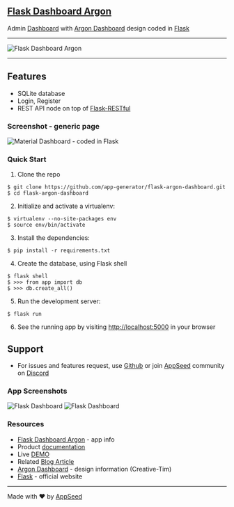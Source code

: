 ﻿## [Flask Dashboard Argon](https://flask-argon-dashboard.appseed.us)

Admin [Dashboard](https://en.wikipedia.org/wiki/Dashboard_(business)) with [Argon Dashboard](https://www.creative-tim.com/product/argon-dashboard) design coded in [Flask](http://flask.pocoo.org/)

<hr>

![Flask Dashboard Argon](https://github.com/app-generator/flask-argon-dashboard/blob/master/screenshots/flask-argon-dashboard-intro.gif)

<hr>

Features
------

- SQLite database
- Login, Register
- REST API node on top of [Flask-RESTful](https://flask-restful.readthedocs.io/en/latest/)


### Screenshot - generic page

![Material Dashboard - coded in Flask](https://github.com/app-generator/flask-argon-dashboard/blob/master/screenshots/flask-argon-dashboard-main.jpg)


### Quick Start

1. Clone the repo
  ```
  $ git clone https://github.com/app-generator/flask-argon-dashboard.git
  $ cd flask-argon-dashboard
  ```

2. Initialize and activate a virtualenv:
  ```
  $ virtualenv --no-site-packages env
  $ source env/bin/activate
  ```

3. Install the dependencies:
  ```
  $ pip install -r requirements.txt
  ```

4. Create the database, using Flask shell
  ```
  $ flask shell
  $ >>> from app import db
  $ >>> db.create_all()
  ```

5. Run the development server:
  ```
  $ flask run
  ```

6. See the running app by visiting [http://localhost:5000](http://localhost:5000) in your browser


## Support
- For issues and features request, use [Github](https://github.com/app-generator/flask-argon-dashboard/issues/new) or join [AppSeed](https://appseed.us) community on [Discord](https://discord.gg/fZC6hup)   


### App Screenshots

![Flask Dashboard](https://github.com/app-generator/flask-argon-dashboard/blob/master/screenshots/flask-argon-dashboard-login.jpg)
![Flask Dashboard](https://github.com/app-generator/flask-argon-dashboard/blob/master/screenshots/flask-argon-dashboard-profile.jpg)

### Resources

 - [Flask Dashboard Argon](https://appseed.us/admin-dashboards/flask-dashboard-argon) - app info
 - Product [documentation](https://docs.appseed.us/admin-dashboards/flask-dashboard-argon/)
 - Live [DEMO](https://flask-argon-dashboard.appseed.us/)
 - Related [Blog Article](https://blog.appseed.us/flask-dashboard-argon-zero-to-full-stack/)
 - [Argon Dashboard](https://www.creative-tim.com/product/argon-dashboard) - design information (Creative-Tim)
 - [Flask](http://flask.pocoo.org/) - official website
 
---
Made with ♥ by [AppSeed](https://appseed.us?ref=github)

